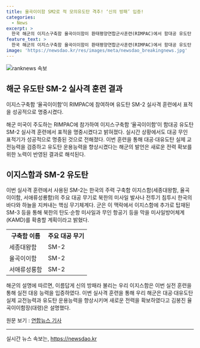 ```yaml
---
title: 율곡이이함 SM2로 적 모의유도탄 격추! ‘신의 방패’ 입증!
categories:
  - News
excerpt: >
  한국 해군의 이지스구축함 율곡이이함이 환태평양연합군사훈련(RIMPAC)에서 함대공 유도탄 SM-2 실사격 훈련에서 표적을 명중시켰다. 이 훈련은 미 해군이 주최한 규모 큰 연합 해상 훈련으로, 이지스 레이더로 적을 탐지하고 SM-2 함대공 유도탄으로 표적을 명중시켰다. 이번 훈련으로 이지스함의 대공·대유도탄 실전 능력이 입증되었으며, SM-2는 한국의 주력 구축함의 주요 대공 무기로 북한의 미사일 위협에 대응할 수 있는 중요 무기체계임을 확인했다.
feature_text: >
  한국 해군의 이지스구축함 율곡이이함이 환태평양연합군사훈련(RIMPAC)에서 함대공 유도탄 SM-2 실사격 훈련에서 표적을 명중시켰다. 이 훈련은 미 해군이 주최한 규모 큰 연합 해상 훈련으로, 이지스 레이더로 적을 탐지하고 SM-2 함대공 유도탄으로 표적을 명중시켰다. 이번 훈련으로 이지스함의 대공·대유도탄 실전 능력이 입증되었으며, SM-2는 한국의 주력 구축함의 주요 대공 무기로 북한의 미사일 위협에 대응할 수 있는 중요 무기체계임을 확인했다.
image: 'https://newsdao.kr/res/images/meta/newsdao_breakingnews.jpg'
---
```


<p><img src="https://newsdao.kr/res/images/meta/newsdao_breakingnews.jpg" alt="ranknews 속보" /></p>

<h2 data-ke-size="size26">해군 유도탄 SM-2 실사격 훈련 결과</h2>

<p>이지스구축함 ‘율곡이이함’이 RIMPAC에 참여하며 유도탄 SM-2 실사격 훈련에서 표적을 성공적으로 명중시켰다.</p>

<p data-ke-size="size16">해군 미국이 주도하는 RIMPAC에 참가하여 이지스구축함 ‘율곡이이함’이 함대공 유도탄 SM-2 실사격 훈련에서 표적을 명중시켰다고 밝혀졌다. 실시간 상황에서도 대공 무인 표적기가 성공적으로 명중된 것으로 전해졌다. 이번 훈련을 통해 대공·대유도탄 실제 교전능력을 검증하고 유도탄 운용능력을 향상시켰다는 해군의 발언은 새로운 전력 확보를 위한 노력이 반영된 결과로 해석된다.</p>

<h2 data-ke-size="size26">이지스함과 SM-2 유도탄</h2>

<p>이번 실사격 훈련에서 사용된 SM-2는 한국의 주력 구축함 이지스함(세종대왕함, 율곡이이함, 서애류성룡함)의 주요 대공 무기로 북한의 미사일 발사나 전투기 침투시 한국의 바다와 하늘을 지켜내는 핵심 무기체계다. 군은 이 맥락에서 이지스함에 추가로 탑재된 SM-3 등을 통해 북한의 탄도·순항 미사일과 무인 항공기 등을 막을 미사일방어체계(KAMD)를 확충할 계획이라고 밝혔다.</p>

<table>
    <tr>
        <th>구축함 이름</th>
        <th>주요 대공 무기</th>
    </tr>
    <tr>
        <td>세종대왕함</td>
        <td>SM-2</td>
    </tr>
    <tr>
        <td>율곡이이함</td>
        <td>SM-2</td>
    </tr>
    <tr>
        <td>서애류성룡함</td>
        <td>SM-2</td>
    </tr>
</table>

<p data-ke-size="size16">해군의 설명에 따르면, 이름답게 신의 방패라 불리는 우리 이지스함은 이번 실전 훈련을 통해 실전 대응 능력을 입증하였다. 이번 실사격 훈련을 통해 우리 해군은 대공·대유도탄 실제 교전능력과 유도탄 운용능력을 향상시키며 새로운 전력을 확보하였다고 김봉진 율곡이이함장(대령)은 설명했다.</p>

<p>원문 보기 : <a href="https://www.yna.co.kr/view/AKR20240810189100014">연합뉴스 기사</a></p>

<p><hr></p>
실시간 뉴스 속보는, <a href="https://newsdao.kr" rel="dofollow">https://newsdao.kr</a>


